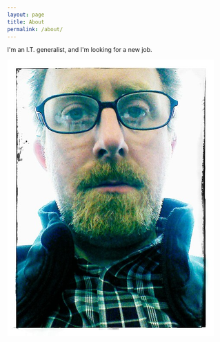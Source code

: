 ```yaml
---
layout: page
title: About
permalink: /about/
---
```

I'm an I.T. generalist, and I'm looking for a new job.

![me](/images/profile-picture-01.jpg "Alex Hanson")
